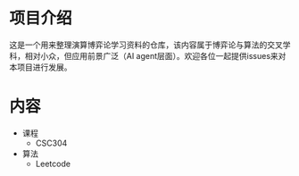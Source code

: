 # 项目介绍  
这是一个用来整理演算博弈论学习资料的仓库，该内容属于博弈论与算法的交叉学科，相对小众，但应用前景广泛（AI agent层面）。欢迎各位一起提供issues来对本项目进行发展。

# 内容
- 课程
    - CSC304
- 算法
    - Leetcode